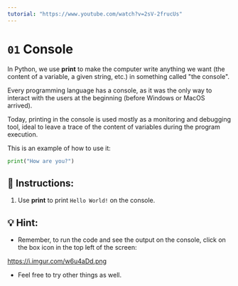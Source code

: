 ```yaml
---
tutorial: "https://www.youtube.com/watch?v=2sV-2frucUs"
---
```


# `01` Console

In Python, we use **print** to make the computer write anything we want (the content of a variable, a given string, etc.) in something called "the console".

Every programming language has a console, as it was the only way to interact with the users at the beginning (before Windows or MacOS arrived).

Today, printing in the console is used mostly as a monitoring and debugging tool, ideal to leave a trace of the content of variables during the program execution.

This is an example of how to use it:

```py
print("How are you?")
```

## 📝 Instructions:

1. Use **print** to print `Hello World!` on the console. 


## 💡 Hint:

+ Remember, to run the code and see the output on the console, click on the box icon in the top left of the screen:

https://i.imgur.com/w6u4aDd.png

+ Feel free to try other things as well.